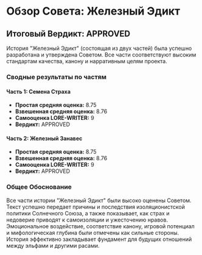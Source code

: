 # Обзор Совета: Железный Эдикт

## Итоговый Вердикт: APPROVED

История "Железный Эдикт" (состоящая из двух частей) была успешно разработана и утверждена Советом. Все части соответствуют высоким стандартам качества, канону и нарративным целям проекта.

### Сводные результаты по частям

#### Часть 1: Семена Страха
- **Простая средняя оценка:** 8.75
- **Взвешенная средняя оценка:** 8.76
- **Самооценка LORE-WRITER:** 9
- **Вердикт:** APPROVED

#### Часть 2: Железный Занавес
- **Простая средняя оценка:** 8.75
- **Взвешенная средняя оценка:** 8.76
- **Самооценка LORE-WRITER:** 9
- **Вердикт:** APPROVED

### Общее Обоснование

Все части истории "Железный Эдикт" были высоко оценены Советом. Текст успешно передает причины и последствия изоляционистской политики Солнечного Союза, а также показывает, как страх и недоверие приводят к самоизоляции и ужесточению нравов. Эмоциональное воздействие, соответствие канону, игровой потенциал и мифологическая глубина были отмечены как сильные стороны. История эффективно закладывает фундамент для будущих отношений между эльфами и другими расами.

